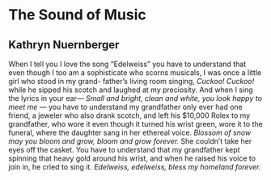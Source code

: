 # The Sound of Music
## Kathryn Nuernberger
When I tell you I love
the song “Edelweiss”
you have to understand
that even though I too
am a sophisticate
who scorns musicals,
I was once a little girl
who stood in my grand-
father’s living room
singing, _Cuckoo!_
 _Cuckoo!_ while he sipped
his scotch and laughed
at my preciosity.
And when I sing the lyrics
in your ear— _Small and_
 _bright, clean and white,_
 _you look happy to meet me_
 _—_ you have to understand
my grandfather only ever
had one friend, a jeweler
who also drank scotch,
and left his $10,000 Rolex
to my grandfather, who
wore it even though
it turned his wrist green,
wore it to the funeral,
where the daughter sang
in her ethereal voice. _Blossom_
 _of snow may you bloom_
 _and grow, bloom and grow_
 _forever._ She couldn’t take
her eyes off the casket.
You have to understand that
my grandfather kept spinning
that heavy gold around
his wrist, and when he raised
his voice to join in, he cried
to sing it. _Edelweiss, edelweiss,_
 _bless my homeland forever._